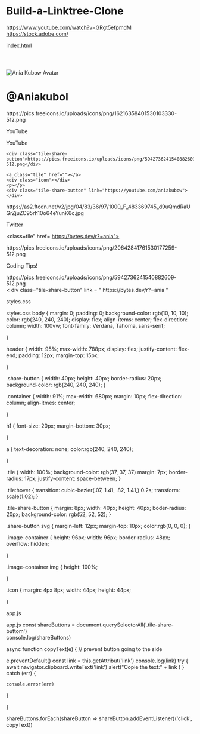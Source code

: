 # Build-a-Linktree-Clone

https://www.youtube.com/watch?v=GRgt5efpmdM 
https://stock.adobe.com/

index.html 

<!DOCTYPE html>
<html lang="en">
<head>
    <meta charset="UTF-8">
    <meta http-equiv="X-UA-Compatible" content="IE=edge">
    <meta name="viewport" content="width=device-width, initial-scale=1.0">
    <title>LinkTree Clone</title>
    <link rell="stylesheet" href="styles.css"/>
</head>
<body>
    
 
<header>
    <div class="sharebutton"></div>
</header>
 
 
<div class="Container"></div>
<img 
src="https://pbs.twimg.com/profile_images/1340988467417927682/ifHWLY9C_400x400.png" 
alt="Ania Kubow Avatar" />
 
<div class="image-container">
</div>
 
 
<h1>@Aniakubol</h1>
 
 
<a class="title" href="https://youtube.com/aniakubow"></a>
<div class="icon">https://pics.freeicons.io/uploads/icons/png/16216358401530103330-512.png</div>
 
<p>YouTube</p>
 
<div class="tile-share-button"><p>YouTube</p>
 
    <div class="tile-share-button">https://pics.freeicons.io/uploads/icons/png/5942736241540882609-512.png</div>
    
    <a class="tile" href=""></a> 
    <div class="icon"></div>
    <p></p>
    <div class="tile-share-button" link="https://youtube.com/aniakubow"></div>
 
<a class="tile" href=""></a> 
<div class="icon"></div>
<p></p>
<div class="tile-share-button"></div>
<div class="icon">https://as2.ftcdn.net/v2/jpg/04/83/36/97/1000_F_483369745_d9uQmdRaUGrZjuZC95rh10o64eYunK6c.jpg</div>
 
<p>Twitter</p>
 
<div class = "tile-share-button" link="https://twitter.com/ania_kubow" 
<div class="tile-share-button" https://pics.freeicons.io/uploads/icons/png/5942736241540882609-512.png</div>
 
<a class="title" href="https://twitter.com/ania_kubow"></a>
<class=tile" href= https://bytes.dev/r?=ania"></div>
<div class="icon">https://pics.freeicons.io/uploads/icons/png/20642841761530177259-512.png</div>
 
<p>Coding Tips! </p>
 
<div class="tile-share-button">https://pics.freeicons.io/uploads/icons/png/5942736241540882609-512.png</div>
 < div class="tile-share-button" link = " https://bytes.dev/r?=ania "
<script src="app.js"></script> 
 
 
 
</body>
</html>



styles.css

styles.css
body {
    margin: 0;
    padding: 0;
    background-color: rgb(10, 10, 10);
    color: rgb(240, 240, 240);
    display: flex;
    align-items: center;
    flex-direction: column;
    width: 100vw;
    font-family: Verdana, Tahoma, sans-serif;
 
 
}
 
 
header {
    width: 95%;
    max-width: 788px;
    display: flex;
    justify-content: flex-end;
    padding: 12px;
    margin-top: 15px;
 
}
 
 
.share-button {
    width: 40px;
    height: 40px;
    border-radius: 20px;
    background-color: rgb(240, 240, 240);
}
 
 
.container {
    width: 91%;
    max-width: 680px;
    margin: 10px;
    flex-direction: column;
    align-itmes: center;
 
 
} 
 
 
h1 {
    font-size: 20px;
    margin-bottom: 30px;
 
}
 
 
a {
    text-decoration: none;
    color:rgb(240, 240, 240);
 
}
 
 
.tile {
    width: 100%;
    background-color: rgb(37, 37, 37)
    margin: 7px;
    border-radius: 17px;
    justify-content: space-between;
}
 
 
.tile:hover {
    transition: cubic-bezier(.07, 1.41, .82, 1.41,) 0.2s;
    transform: scale(1.02);
}
 
.tile-share-button {
    margin: 8px;
    width: 40px;
    height: 40px;
    boder-radius: 20px;
    background-color: rgb(52, 52, 52);
}
 
 
.share-button svg {
    margin-left: 12px;
    margin-top: 10px;
    color:rgb(0, 0, 0);
}
 
.image-container  {
    height: 96px;
    width: 96px;
    border-radius: 48px;
    overflow: hidden;
    
}
 
 
.image-container img {
    height: 100%;
 
}
 
.icon {
    margin: 4px 8px;
    width: 44px;
    height: 44px;
 
}



app.js 

app.js
const shareButtons = document.querySelectorAll('.tile-share-buttom')  
console.log(shareButtons)
 
async function copyText(e) {
// prevent button going to the side 
 
e.preventDefault()
const link = this.getAttribut('link')
console.log(link)
try {
    await navigator.clipboard.writeText('link')
    alert("Copie the text:" + link  )
} catch (err) {
 
    console.error(err)
}   
 
 
}
 
shareButtons.forEach(shareButton => 
    shareButton.addEventListener)('click', copyText)) 
 



